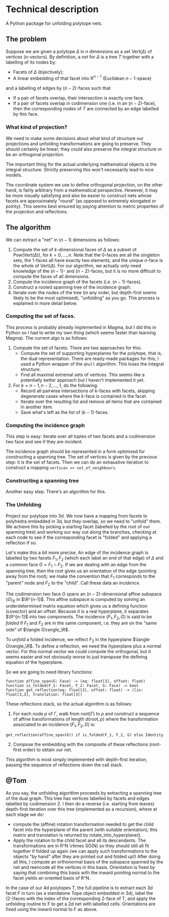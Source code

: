 # Technical description

A Python package for unfolding polytope nets.

## The problem

 Suppose we are given a polytope $\Delta$ in $n$ dimensions as a set $\mathrm{Vert}(\Delta)$ of vertices ($n$-vectors). By definition, a *net* for $\Delta$ is a tree $T$ together with a labelling of its nodes by:
- Facets of $\Delta$ (bijectively);
- A linear embedding of that facet into $\mathbb{R}^{n-1}$ (Euclidean $n-1$-space)

and a labelling of edges by $(n-2)$-faces such that

- If a pair of facets overlap, their intersection is exactly one face.
- If a pair of facets overlap in codimension one (i.e. in an $(n-2)$-face), then the corresponding nodes of $T$ are connected by an edge labelled by this face.


### What kind of projection?

We need to make some decisions about what kind of structure our projections and unfolding transformations are going to preserve. They should certainly be linear; they could also preserve the integral structure or be an orthogonal projection.

The important thing for the actual underlying mathematical objects is the integral structure. Strictly preserving this won't necessarily lead to nice models.

The coordinate system we use to define orthogonal projection, on the other hand, is fairly arbitrary from a mathematical perspective. However, it may be more visually satisfying and also be easier to construct nets whose facets are approximately "round" (as opposed to extremely elongated or pointy). This seems best ensured by paying attention to metric properties of the projection and reflections. 

## The algorithm

We can extract a "net" in $(n-1)$ dimensions as follows:

1. Compute the set of $k$-dimensional faces of $\Delta$ as a subset of $\mathrm{Pow}(\mathrm{Vert}(\Delta))$, for $k=0,\ldots,n$. Note that the $0$-faces are all the singleton sets, the $1$-faces all have exactly two elements, and the unique $n$-face is the whole of $\mathrm{Vert}(\Delta)$. For our algorithm, we actually only need knowledge of the $(n-1)$- and $(n-2)$-faces, but it is no more difficult to compute the faces of all dimensions.
2. Compute the incidence graph of the facets (i.e. $(n-1)$-faces).
3. Construct a rooted spanning tree of the incidence graph.
4. Iterate over the nodes of the tree (in any order, but depth-first seems likely to be the most optimised), "unfolding" as you go. This process is explained in more detail below.

### Computing the set of faces.

This process is probably already implemented in Magma, but I did this in Python so I had to write my own thing (which seems faster than learning Magma). The current algo is as follows:

1. Compute the set of facets. There are two approaches for this:
   - Compute the set of supporting hyperplanes for the polytope, that is, the dual representation. There are ready-made packages for this; I used a Python wrapper of the `qhull` algorithm. This loses the integral structure.
   - Find all maximal extremal sets of vertices. This seems like a potentially better approach but I haven't implemented it yet.
2. For $k=n-1,n-2,\ldots,1$, do the following:
   - Record all pairwise intersections of $k$-faces with facets, skipping degenerate cases where the $k$-face is contained in the facet.
   - Iterate over the resulting list and remove all items that are contained in another item.
   - Save what's left as the list of $(k-1)$-faces.

### Computing the incidence graph

This step is easy: iterate over all tuples of two facets and a codimension two face and see if they are incident. 

The incidence graph should be represented in a form optimised for constructing a spanning tree. The set of vertices is given by the previous step: it is the set of facets. Then we can do an exhaustive iteration to construct a mapping `vertices => set_of_neighbours`.

### Constructing a spanning tree

Another easy step. There's an algorithm for this.

### The **Unfolding**

Project our polytope into 3d. We now have a mapping from facets to polyhedra embedded in 3d, but they overlap, so we need to "unfold" them. We achieve this by picking a starting facet (labelled by the root of our spanning tree) and working our way out along the branches, checking at each node to see if the corresponding facet is "folded" and applying a reflection if so.

Let's make this a bit more precise. An edge of the incidence graph is labelled by two facets $F_1,F_2$ (which each label an end of that edge) of $\Delta$ and a common face $G=F_1\cap F_2$. If we are dealing with an edge from the spanning tree, then the root gives us an orientation of the edge (pointing away from the root); we make the convention that $F_1$ corresponds to the "parent" node and $F_2$ to the "child". Call these data an *incidence*.

The codimension two face $G$ spans an $(n-2)$-dimensional affine subspace $\langle G\rangle_\mathbb{R}$ in $\R^{n-1}$. This affine subspace is computed by solving an underdetermined matrix equation which gives us a defining function (covector) and an offset. Because it is a real hyperplane, it separates $\R^{n-1}$ into two components. The incidence $(F_1,F_2,G)$ is said to be *folded* if $F_1$ and $F_2$ are in the same component, i.e. they are on the "same side" of $\langle G\rangle_\R$.

To *unfold* a folded incidence, we reflect $F_2$ in the hyperplane $\langle G\rangle_\R$. To define a reflection, we need the hyperplane plus a normal vector. For this normal vector we could compute the orthogonal, but it seems easier and not obviously worse to just transpose the defining equation of the hyperplane.

So we are going to need library functions:
```
function affine_span(G: Face) -> (eq: float[3], offset: float)
function is_folded(F_1: Facet, F_2: Facet, G: Face) -> bool
function get_reflection(eq: float[3], offset: float) -> (lin: float[3,3], translation: float[3])
```

These reflections stack, so the actual algorithm is as follows:
1. For each node $p$ of $\Gamma$, walk from $\mathrm{root}(\Gamma)$ to $p$ and construct a sequence of affine transformations of length $d(\mathrm{root},p)$ where the transformation associated to an incidence $(F_1,F_2,G)$ is:
```
get_reflection(affine_span(G)) if is_folded(F_1, F_2, G) else Identity
```
2. Compose the embedding with the composite of these reflections (root-first order) to obtain our net.

This algorithm is most simply implemented with depth-first iteration, passing the sequence of reflections down the call stack.

## @Tom

As you say, the unfolding algorithm proceeds by extracting a spanning tree of the dual graph. This tree has vertices labelled by facets and edges labelled by codimension 2. I then do a reverse (i.e. starting from leaves) depth-first iteration over this tree (implemented as a recursion), where at each stage we do:
- compute the (affine) rotation transformation needed to get the child facet into the hyperplane of the parent (with suitable orientation); this matrix and translation is returned by rotate_into_hyperplane().
- Apply the rotation to the child facet and all its descendents.
The transformations are in R^N \rtimes SO(N) so they should still all fit together if folded up again (we can apply such transformations to the objects "by hand" after they are printed out and folded up!)
After doing all this, I compute an orthonormal basis of the subspace spanned by the net and reencode all the vertices in this basis. Orientation is fixed by saying that combining this basis with the inward pointing normal to the facet yields an oriented basis of R^N.

In the case of our 4d polytopes T, the full pipeline is to extract each 3d facet F in turn (as a standalone Tope object embedded in 3d), label the (2-)faces with the index of the corresponding 2-face of T, and apply the unfolding routine to F to get a 2d net with labelled cells. Orientations are fixed using the inward normal to F as above.
